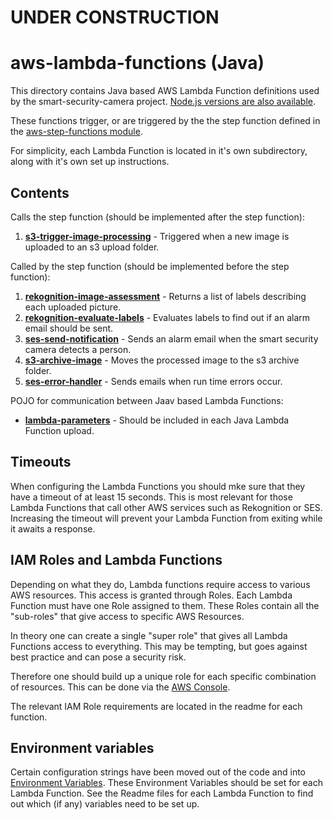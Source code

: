 # UNDER CONSTRUCTION #

# aws-lambda-functions (Java)

This directory contains Java based AWS Lambda Function definitions used by the smart-security-camera project.  [Node.js versions are also available](https://github.com/markwest1972/smart-security-camera/tree/master/aws-lambda-functions/nodejs).

These functions trigger, or are triggered by the the step function defined in the [aws-step-functions module](https://github.com/markwest1972/smart-security-camera/tree/master/aws-step-functions/java).

For simplicity, each Lambda Function is located in it's own subdirectory, along with it's own set up instructions.

## Contents

Calls the step function (should be implemented after the step function):

1. **[s3-trigger-image-processing](https://github.com/markwest1972/smart-security-camera/tree/master/aws-lambda-functions/java/s3-trigger-image-processing)** - Triggered when a new image is uploaded to an s3 upload folder.  

Called by the step function (should be implemented before the step function):

1. **[rekognition-image-assessment](https://github.com/markwest1972/smart-security-camera/tree/master/aws-lambda-functions/java/rekognition-image-assessment)** - Returns a list of labels describing each uploaded picture.
2. **[rekognition-evaluate-labels](https://github.com/markwest1972/smart-security-camera/tree/master/aws-lambda-functions/java/rekognition-evaluate-labels)** - Evaluates labels to find out if an alarm email should be sent.
3. **[ses-send-notification](https://github.com/markwest1972/smart-security-camera/tree/master/aws-lambda-functions/java/ses-send-notification)** - Sends an alarm email when the smart security camera detects a person.
4. **[s3-archive-image](https://github.com/markwest1972/smart-security-camera/tree/master/aws-lambda-functions/java/s3-archive-image)** - Moves the processed image to the s3 archive folder.
5. **[ses-error-handler](https://github.com/markwest1972/smart-security-camera/tree/master/aws-lambda-functions/java/ses-error-handler)** - Sends emails when run time errors occur.

POJO for communication between Jaav based Lambda Functions:

* **[lambda-parameters](https://github.com/markwest1972/smart-security-camera/tree/master/aws-lambda-functions/java/lambda-parameters)** - Should be included in each Java Lambda Function upload.

## Timeouts

When configuring the Lambda Functions you should mke sure that they have a timeout of at least 15 seconds.  This is most relevant for those Lambda Functions that call other AWS services such as Rekognition or SES.  Increasing the timeout will prevent your Lambda Function from exiting while it awaits a response.

## IAM Roles and Lambda Functions

Depending on what they do, Lambda functions require access to various AWS resources. This access is granted through Roles. Each Lambda Function must have one Role assigned to them. These Roles contain all the "sub-roles" that give access to specific AWS Resources.

In theory one can create a single "super role" that gives all Lambda Functions access to everything. This may be tempting, but goes against best practice and can pose a security risk.

Therefore one should build up a unique role for each specific combination of resources.  This can be done via the [AWS Console](https://aws.amazon.com/console/).  

The relevant IAM Role requirements are located in the readme for each function.

## Environment variables

Certain configuration strings have been moved out of the code and into [Environment Variables](http://docs.aws.amazon.com/lambda/latest/dg/env_variables.html).  These Environment Variables should be set for each Lambda Function.  See the Readme files for each Lambda Function to find out which (if any) variables need to be set up.
